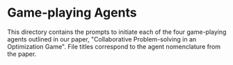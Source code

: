# Game-playing Agents

This directory contains the prompts to initiate each of the four game-playing agents outlined in our paper, "Collaborative Problem-solving in an Optimization Game". File titles correspond to the agent nomenclature from the paper.